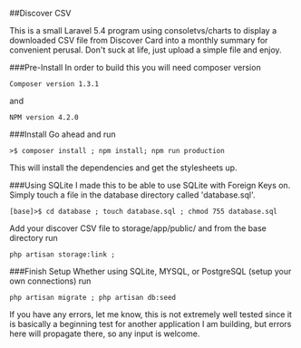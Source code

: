 ##Discover CSV

This is a small Laravel 5.4 program using consoletvs/charts to display a downloaded CSV file from Discover Card into a 
monthly summary for convenient perusal. Don't suck at life, just upload a simple file and enjoy.

###Pre-Install
In order to build this you will need composer version 

```Composer version 1.3.1```

and 

```NPM version 4.2.0```

###Install
Go ahead and run 

```>$ composer install ; npm install; npm run production```

This will install the dependencies and get the stylesheets up.

###Using SQLite
I made this to be able to use SQLite with Foreign Keys on. Simply touch a file in the database 
directory called 'database.sql'.

```[base]>$ cd database ; touch database.sql ; chmod 755 database.sql```

Add your discover CSV file to storage/app/public/ and from the base directory run
 
```php artisan storage:link ;```

###Finish Setup
Whether using SQLite, MYSQL, or PostgreSQL (setup your own connections) run

```php artisan migrate ; php artisan db:seed```

If you have any errors, let me know, this is not extremely well tested since it is basically a beginning test for 
another application I am building, but errors here will propagate there, so any input is welcome.

